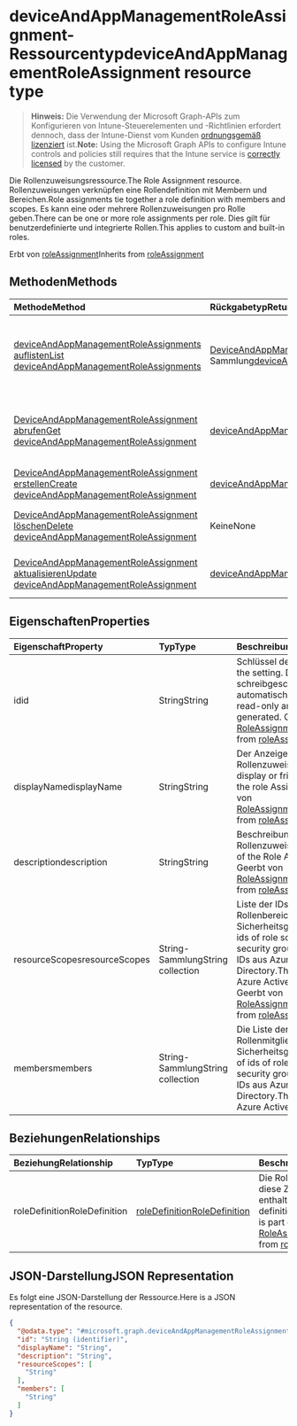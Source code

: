 # <a name="deviceandappmanagementroleassignment-resource-type"></a><span data-ttu-id="7d5ea-101">deviceAndAppManagementRoleAssignment-Ressourcentyp</span><span class="sxs-lookup"><span data-stu-id="7d5ea-101">deviceAndAppManagementRoleAssignment resource type</span></span>

> <span data-ttu-id="7d5ea-102">**Hinweis:** Die Verwendung der Microsoft Graph-APIs zum Konfigurieren von Intune-Steuerelementen und -Richtlinien erfordert dennoch, dass der Intune-Dienst vom Kunden [ordnungsgemäß lizenziert](https://go.microsoft.com/fwlink/?linkid=839381) ist.</span><span class="sxs-lookup"><span data-stu-id="7d5ea-102">**Note:** Using the Microsoft Graph APIs to configure Intune controls and policies still requires that the Intune service is [correctly licensed](https://go.microsoft.com/fwlink/?linkid=839381) by the customer.</span></span>

<span data-ttu-id="7d5ea-103">Die Rollenzuweisungsressource.</span><span class="sxs-lookup"><span data-stu-id="7d5ea-103">The Role Assignment resource.</span></span> <span data-ttu-id="7d5ea-104">Rollenzuweisungen verknüpfen eine Rollendefinition mit Membern und Bereichen.</span><span class="sxs-lookup"><span data-stu-id="7d5ea-104">Role assignments tie together a role definition with members and scopes.</span></span> <span data-ttu-id="7d5ea-105">Es kann eine oder mehrere Rollenzuweisungen pro Rolle geben.</span><span class="sxs-lookup"><span data-stu-id="7d5ea-105">There can be one or more role assignments per role.</span></span> <span data-ttu-id="7d5ea-106">Dies gilt für benutzerdefinierte und integrierte Rollen.</span><span class="sxs-lookup"><span data-stu-id="7d5ea-106">This applies to custom and built-in roles.</span></span>

<span data-ttu-id="7d5ea-107">Erbt von [roleAssignment](../resources/intune_rbac_roleassignment.md)</span><span class="sxs-lookup"><span data-stu-id="7d5ea-107">Inherits from [roleAssignment](../resources/intune_rbac_roleassignment.md)</span></span>

## <a name="methods"></a><span data-ttu-id="7d5ea-108">Methoden</span><span class="sxs-lookup"><span data-stu-id="7d5ea-108">Methods</span></span>
|<span data-ttu-id="7d5ea-109">Methode</span><span class="sxs-lookup"><span data-stu-id="7d5ea-109">Method</span></span>|<span data-ttu-id="7d5ea-110">Rückgabetyp</span><span class="sxs-lookup"><span data-stu-id="7d5ea-110">Return Type</span></span>|<span data-ttu-id="7d5ea-111">Beschreibung</span><span class="sxs-lookup"><span data-stu-id="7d5ea-111">Description</span></span>|
|:---|:---|:---|
|[<span data-ttu-id="7d5ea-112">deviceAndAppManagementRoleAssignments auflisten</span><span class="sxs-lookup"><span data-stu-id="7d5ea-112">List deviceAndAppManagementRoleAssignments</span></span>](../api/intune_rbac_deviceandappmanagementroleassignment_list.md)|<span data-ttu-id="7d5ea-113">[DeviceAndAppManagementRoleAssignment](../resources/intune_rbac_deviceandappmanagementroleassignment.md)-Sammlung</span><span class="sxs-lookup"><span data-stu-id="7d5ea-113">[deviceAndAppManagementRoleAssignment](../resources/intune_rbac_deviceandappmanagementroleassignment.md) collection</span></span>|<span data-ttu-id="7d5ea-114">Auflisten von Eigenschaften und Beziehungen der [deviceAndAppManagementRoleAssignment](../resources/intune_rbac_deviceandappmanagementroleassignment.md)-Objekte.</span><span class="sxs-lookup"><span data-stu-id="7d5ea-114">List properties and relationships of the [deviceAndAppManagementRoleAssignment](../resources/intune_rbac_deviceandappmanagementroleassignment.md) objects.</span></span>|
|[<span data-ttu-id="7d5ea-115">DeviceAndAppManagementRoleAssignment abrufen</span><span class="sxs-lookup"><span data-stu-id="7d5ea-115">Get deviceAndAppManagementRoleAssignment</span></span>](../api/intune_rbac_deviceandappmanagementroleassignment_get.md)|[<span data-ttu-id="7d5ea-116">deviceAndAppManagementRoleAssignment</span><span class="sxs-lookup"><span data-stu-id="7d5ea-116">deviceAndAppManagementRoleAssignment</span></span>](../resources/intune_rbac_deviceandappmanagementroleassignment.md)|<span data-ttu-id="7d5ea-117">Lesen von Eigenschaften und Beziehungen des [deviceAndAppManagementRoleAssignment](../resources/intune_rbac_deviceandappmanagementroleassignment.md)-Objekts.</span><span class="sxs-lookup"><span data-stu-id="7d5ea-117">Read properties and relationships of [plannerAssignedToTaskBoardTaskFormat](../resources/intune_rbac_deviceandappmanagementroleassignment.md) object.</span></span>|
|[<span data-ttu-id="7d5ea-118">DeviceAndAppManagementRoleAssignment erstellen</span><span class="sxs-lookup"><span data-stu-id="7d5ea-118">Create deviceAndAppManagementRoleAssignment</span></span>](../api/intune_rbac_deviceandappmanagementroleassignment_create.md)|[<span data-ttu-id="7d5ea-119">deviceAndAppManagementRoleAssignment</span><span class="sxs-lookup"><span data-stu-id="7d5ea-119">deviceAndAppManagementRoleAssignment</span></span>](../resources/intune_rbac_deviceandappmanagementroleassignment.md)|<span data-ttu-id="7d5ea-120">Erstellen eines neuen [deviceAndAppManagementRoleAssignment](../resources/intune_rbac_deviceandappmanagementroleassignment.md)-Objekts.</span><span class="sxs-lookup"><span data-stu-id="7d5ea-120">Create a new [plannerBucket](../resources/intune_rbac_deviceandappmanagementroleassignment.md) object.</span></span>|
|[<span data-ttu-id="7d5ea-121">DeviceAndAppManagementRoleAssignment löschen</span><span class="sxs-lookup"><span data-stu-id="7d5ea-121">Delete deviceAndAppManagementRoleAssignment</span></span>](../api/intune_rbac_deviceandappmanagementroleassignment_delete.md)|<span data-ttu-id="7d5ea-122">Keine</span><span class="sxs-lookup"><span data-stu-id="7d5ea-122">None</span></span>|<span data-ttu-id="7d5ea-123">Löscht ein [deviceAndAppManagementRoleAssignment](../resources/intune_rbac_deviceandappmanagementroleassignment.md)-Objekt.</span><span class="sxs-lookup"><span data-stu-id="7d5ea-123">Deletes a [deviceAndAppManagementRoleAssignment](../resources/intune_rbac_deviceandappmanagementroleassignment.md).</span></span>|
|[<span data-ttu-id="7d5ea-124">DeviceAndAppManagementRoleAssignment aktualisieren</span><span class="sxs-lookup"><span data-stu-id="7d5ea-124">Update deviceAndAppManagementRoleAssignment</span></span>](../api/intune_rbac_deviceandappmanagementroleassignment_update.md)|[<span data-ttu-id="7d5ea-125">deviceAndAppManagementRoleAssignment</span><span class="sxs-lookup"><span data-stu-id="7d5ea-125">deviceAndAppManagementRoleAssignment</span></span>](../resources/intune_rbac_deviceandappmanagementroleassignment.md)|<span data-ttu-id="7d5ea-126">Aktualisieren der Eigenschaften eines [deviceAndAppManagementRoleAssignment](../resources/intune_rbac_deviceandappmanagementroleassignment.md)-Objekts.</span><span class="sxs-lookup"><span data-stu-id="7d5ea-126">Update the properties of a [calendar](../resources/intune_rbac_deviceandappmanagementroleassignment.md) object.</span></span>|

## <a name="properties"></a><span data-ttu-id="7d5ea-127">Eigenschaften</span><span class="sxs-lookup"><span data-stu-id="7d5ea-127">Properties</span></span>
|<span data-ttu-id="7d5ea-128">Eigenschaft</span><span class="sxs-lookup"><span data-stu-id="7d5ea-128">Property</span></span>|<span data-ttu-id="7d5ea-129">Typ</span><span class="sxs-lookup"><span data-stu-id="7d5ea-129">Type</span></span>|<span data-ttu-id="7d5ea-130">Beschreibung</span><span class="sxs-lookup"><span data-stu-id="7d5ea-130">Description</span></span>|
|:---|:---|:---|
|<span data-ttu-id="7d5ea-131">id</span><span class="sxs-lookup"><span data-stu-id="7d5ea-131">id</span></span>|<span data-ttu-id="7d5ea-132">String</span><span class="sxs-lookup"><span data-stu-id="7d5ea-132">String</span></span>|<span data-ttu-id="7d5ea-133">Schlüssel der Entität.</span><span class="sxs-lookup"><span data-stu-id="7d5ea-133">Key of the setting.</span></span> <span data-ttu-id="7d5ea-134">Dies ist schreibgeschützt und wird automatisch generiert.</span><span class="sxs-lookup"><span data-stu-id="7d5ea-134">This is read-only and automatically generated.</span></span> <span data-ttu-id="7d5ea-135">Geerbt von [RoleAssignment](../resources/intune_rbac_roleassignment.md)</span><span class="sxs-lookup"><span data-stu-id="7d5ea-135">Inherited from [roleAssignment](../resources/intune_rbac_roleassignment.md)</span></span>|
|<span data-ttu-id="7d5ea-136">displayName</span><span class="sxs-lookup"><span data-stu-id="7d5ea-136">displayName</span></span>|<span data-ttu-id="7d5ea-137">String</span><span class="sxs-lookup"><span data-stu-id="7d5ea-137">String</span></span>|<span data-ttu-id="7d5ea-138">Der Anzeigename der Rollenzuweisung.</span><span class="sxs-lookup"><span data-stu-id="7d5ea-138">The display or friendly name of the role Assignment.</span></span> <span data-ttu-id="7d5ea-139">Geerbt von [RoleAssignment](../resources/intune_rbac_roleassignment.md)</span><span class="sxs-lookup"><span data-stu-id="7d5ea-139">Inherited from [roleAssignment](../resources/intune_rbac_roleassignment.md)</span></span>|
|<span data-ttu-id="7d5ea-140">description</span><span class="sxs-lookup"><span data-stu-id="7d5ea-140">description</span></span>|<span data-ttu-id="7d5ea-141">String</span><span class="sxs-lookup"><span data-stu-id="7d5ea-141">String</span></span>|<span data-ttu-id="7d5ea-142">Beschreibung der Rollenzuweisung.</span><span class="sxs-lookup"><span data-stu-id="7d5ea-142">Description of the Role Assignment.</span></span> <span data-ttu-id="7d5ea-143">Geerbt von [RoleAssignment](../resources/intune_rbac_roleassignment.md)</span><span class="sxs-lookup"><span data-stu-id="7d5ea-143">Inherited from [roleAssignment](../resources/intune_rbac_roleassignment.md)</span></span>|
|<span data-ttu-id="7d5ea-144">resourceScopes</span><span class="sxs-lookup"><span data-stu-id="7d5ea-144">resourceScopes</span></span>|<span data-ttu-id="7d5ea-145">String-Sammlung</span><span class="sxs-lookup"><span data-stu-id="7d5ea-145">String collection</span></span>|<span data-ttu-id="7d5ea-146">Liste der IDs der Rollenbereichsmitglieder-Sicherheitsgruppen.</span><span class="sxs-lookup"><span data-stu-id="7d5ea-146">List of ids of role scope member security groups.</span></span>  <span data-ttu-id="7d5ea-147">Dies sind IDs aus Azure Active Directory.</span><span class="sxs-lookup"><span data-stu-id="7d5ea-147">These are IDs from Azure Active Directory.</span></span> <span data-ttu-id="7d5ea-148">Geerbt von [RoleAssignment](../resources/intune_rbac_roleassignment.md)</span><span class="sxs-lookup"><span data-stu-id="7d5ea-148">Inherited from [roleAssignment](../resources/intune_rbac_roleassignment.md)</span></span>|
|<span data-ttu-id="7d5ea-149">members</span><span class="sxs-lookup"><span data-stu-id="7d5ea-149">members</span></span>|<span data-ttu-id="7d5ea-150">String-Sammlung</span><span class="sxs-lookup"><span data-stu-id="7d5ea-150">String collection</span></span>|<span data-ttu-id="7d5ea-151">Die Liste der IDs der Rollenmitglieder-Sicherheitsgruppen.</span><span class="sxs-lookup"><span data-stu-id="7d5ea-151">The list of ids of role member security groups.</span></span> <span data-ttu-id="7d5ea-152">Dies sind IDs aus Azure Active Directory.</span><span class="sxs-lookup"><span data-stu-id="7d5ea-152">These are IDs from Azure Active Directory.</span></span>|

## <a name="relationships"></a><span data-ttu-id="7d5ea-153">Beziehungen</span><span class="sxs-lookup"><span data-stu-id="7d5ea-153">Relationships</span></span>
|<span data-ttu-id="7d5ea-154">Beziehung</span><span class="sxs-lookup"><span data-stu-id="7d5ea-154">Relationship</span></span>|<span data-ttu-id="7d5ea-155">Typ</span><span class="sxs-lookup"><span data-stu-id="7d5ea-155">Type</span></span>|<span data-ttu-id="7d5ea-156">Beschreibung</span><span class="sxs-lookup"><span data-stu-id="7d5ea-156">Description</span></span>|
|:---|:---|:---|
|<span data-ttu-id="7d5ea-157">roleDefinition</span><span class="sxs-lookup"><span data-stu-id="7d5ea-157">RoleDefinition</span></span>|[<span data-ttu-id="7d5ea-158">roleDefinition</span><span class="sxs-lookup"><span data-stu-id="7d5ea-158">RoleDefinition</span></span>](../resources/intune_rbac_roledefinition.md)|<span data-ttu-id="7d5ea-159">Die Rollendefinition, in der diese Zuweisung enthalten ist.</span><span class="sxs-lookup"><span data-stu-id="7d5ea-159">Role definition this assignment is part of.</span></span> <span data-ttu-id="7d5ea-160">Geerbt von [RoleAssignment](../resources/intune_rbac_roleassignment.md)</span><span class="sxs-lookup"><span data-stu-id="7d5ea-160">Inherited from [roleAssignment](../resources/intune_rbac_roleassignment.md)</span></span>|

## <a name="json-representation"></a><span data-ttu-id="7d5ea-161">JSON-Darstellung</span><span class="sxs-lookup"><span data-stu-id="7d5ea-161">JSON Representation</span></span>
<span data-ttu-id="7d5ea-162">Es folgt eine JSON-Darstellung der Ressource.</span><span class="sxs-lookup"><span data-stu-id="7d5ea-162">Here is a JSON representation of the resource.</span></span>
<!-- {
  "blockType": "resource",
  "keyProperty": "id",
  "@odata.type": "microsoft.graph.deviceAndAppManagementRoleAssignment"
}
-->
``` json
{
  "@odata.type": "#microsoft.graph.deviceAndAppManagementRoleAssignment",
  "id": "String (identifier)",
  "displayName": "String",
  "description": "String",
  "resourceScopes": [
    "String"
  ],
  "members": [
    "String"
  ]
}
```




